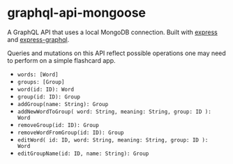 # graphql-api-mongoose

A GraphQL API that uses a local MongoDB connection. 
Built with [express](https://github.com/expressjs/express) and [express-graphql](https://github.com/graphql/express-graphql).

Queries and mutations on this API reflect possible operations one may need to perform on a simple flashcard app.

* <code>words: [Word]</code>
* <code>groups: [Group]</code>
* <code>word(id: ID): Word</code>
* <code>group(id: ID): Group</code>
* <code>addGroup(name: String): Group</code>
* <code>addNewWordToGroup(
word: String,
meaning: String,
group: ID
): Word</code>
* <code>removeGroup(id: ID): Group</code>
* <code>removeWordFromGroup(id: ID): Group</code>
* <code>editWord(
id: ID,
word: String,
meaning: String,
group: ID
): Word</code>
* <code>editGroupName(id: ID, name: String): Group</code>
